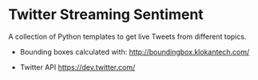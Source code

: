# Twitter Streaming Sentiment

A collection of Python templates to get live Tweets from different topics.

- Bounding boxes calculated with:
  http://boundingbox.klokantech.com/

- Twitter API
  https://dev.twitter.com/
